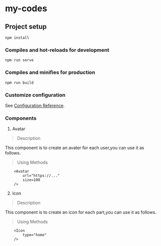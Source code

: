 # my-codes

## Project setup
```
npm install
```

### Compiles and hot-reloads for development
```
npm run serve
```

### Compiles and minifies for production
```
npm run build
```

### Customize configuration
See [Configuration Reference](https://cli.vuejs.org/config/).

### Components

1. Avatar

> Description

This component is to create an avater for each user,you can use it as follows.


> Using Methods

```vue
    <Avatar
        url="https://..."
        size=100
    />
```

2. Icon

> Description

This component is to create an icon for each part,you can use it as follows.


> Using Methods

```vue
    <Icon
        type="home"
    />
```
